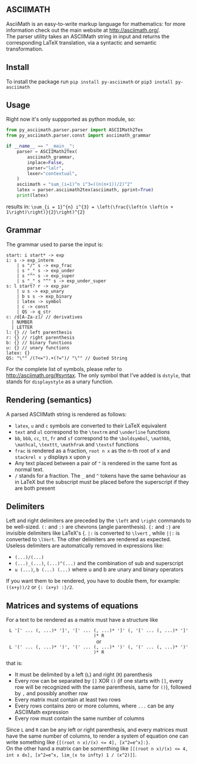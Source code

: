 ## ASCIIMATH

AsciiMath is an easy-to-write markup language for mathematics: for more information check out the main website at http://asciimath.org/.  
The parser utility takes an ASCIIMath string in input and returns the corresponding LaTeX translation, via a syntactic and semantic transformation.

## Install

To install the package run `pip install py-asciimath` or `pip3 install py-asciimath`

## Usage

Right now it's only suppported as python module, so:
```python
from py_asciimath.parser.parser import ASCIIMath2Tex
from py_asciimath.parser.const import asciimath_grammar

if __name__ == "__main__":
    parser = ASCIIMath2Tex(
        asciimath_grammar,
        inplace=False,
        parser="lalr",
        lexer="contextual",
    )
    asciimath = "sum_(i=1)^n i^3=((n(n+1))/2)^2"
    latex = parser.asciimath2tex(asciimath, pprint=True)
    print(latex)
```
results in:
`\sum_{i = 1}^{n} i^{3} = \left(\frac{\left(n \left(n + 1\right)\right)}{2}\right)^{2}`

## Grammar

The grammar used to parse the input is:
```
start: i start* -> exp
i: s -> exp_interm
    | s "/" s -> exp_frac
    | s "_" s -> exp_under
    | s "^" s -> exp_super
    | s "_" s "^" s -> exp_under_super
s: l start? r -> exp_par
    | u s -> exp_unary
    | b s s -> exp_binary
    | latex -> symbol
    | c -> const
    | QS -> q_str
c: /d[A-Za-z]/ // derivatives
  | NUMBER
  | LETTER
l: {} // left parenthesis
r: {} // right parenthesis
b: {} // binary functions
u: {} // unary functions
latex: {}
QS: "\"" /(?<=").+(?=")/ "\"" // Quoted String
```
For the complete list of symbols, please refer to http://asciimath.org/#syntax. The only symbol that I've added is `dstyle`, that stands for `displaystyle` as a unary function.

## Rendering (semantics)

A parsed ASCIIMath string is rendered as follows:

* `latex`, `u` and `c` symbols are converted to their LaTeX equivalent
* `text` and `ul` correspond to the `\textrm` and `\underline` functions
* `bb`, `bbb`, `cc`, `tt`, `fr` and `sf` correspond to the `\boldsymbol`, `\mathbb`, `\mathcal`, `\texttt`, `\mathfrak` and `\textsf` functions
* `frac` is rendered as a fraction, `root n x` as the n-th root of x and `stackrel x y` displays x upon y
* Any text placed between a pair of `"` is rendered in the same font as normal text.
* `/` stands for a fraction. The `_` and `^` tokens have the same behaviour as in LaTeX but the subscript must be placed before the superscript if they are both present

## Delimiters

Left and right delimiters are preceded by the `\left` and `\right` commands to be well-sized. `(:` and `:)` are chevrons (angle parenthesis). `{:` and `:}` are invisible delimiters like LaTeX's {. `|:` is converted to `\lvert` , while `||:` is converted to `\lVert`. The other delimiters are rendered as expected.  
Useless delimiters are automatically removed in expressions like: 

* `(...)/(...)`
* `(...)_(...)`, `(...)^(...)` and the combination of sub and superscript
* `u (...)`, `b (...) (...)` where u and b are unary and binary operators
  
If you want them to be rendered, you have to double them, for example: `((x+y))/2` or `{: (x+y) :}/2`.

## Matrices and systems of equations

For a text to be rendered as a matrix must have a structure like 

<div align="center">
    <code>L '[' ... (, ...)* ']', '[' ... (, ...)* ']' (, '[' ... (, ...)* ']' )* R</code> 
    <br>
    or
    <br>
    <code>L '(' ... (, ...)* ')', '(' ... (, ...)* ')' (, '(' ... (, ...)* ')' )* R</code>
</div>

that is:

* It must be delimited by a left (`L`) and right (`R`) parenthesis
* Every row can be separated by `[]` XOR `()` (if one starts with `[]`, every row will be recognized with the same parenthesis, same for `()`), followed by `,` and possibly another row
* Every matrix must contain at least two rows
* Every rows contains zero or more columns, where `...` can be any ASCIIMath expression
* Every row must contain the same number of columns

Since `L` and `R` can be any left or right parenthesis, and every matrices must have the same number of columns, to render a system of equation one can write something like `{[(root n x)/(x) <= 4], [x^2=e^x]:}`.  
On the other hand a matrix can be somenthing like `[[(root n x)/(x) <= 4, int x dx], [x^2=e^x, lim_(x to infty) 1 / (x^2)]]`.
